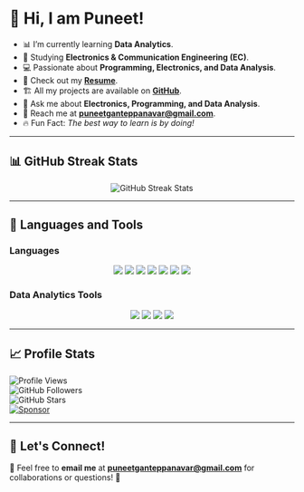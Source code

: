 # 👋 Hi, I am Puneet!  

- 📊 I’m currently learning **Data Analytics**.  
- 📡 Studying **Electronics & Communication Engineering (EC)**.  
- 💻 Passionate about **Programming, Electronics, and Data Analysis**.  
- 📂 Check out my **[Resume](https://drive.google.com/file/d/1wUkR8p-6vwcPkxGPxruiceJqVbhJRy-H/view?usp=sharing)**.  
- 🏗️ All my projects are available on **[GitHub](https://github.com/PuneetGanteppanavar)**.  
- 💬 Ask me about **Electronics, Programming, and Data Analysis**.  
- 📩 Reach me at **puneetganteppanavar@gmail.com**.  
- 🔥 Fun Fact: *The best way to learn is by doing!*  

---

## 📊 GitHub Streak Stats  

<p align="center">
  <img src="https://github-readme-streak-stats.herokuapp.com/?user=PuneetGanteppanavar&theme=black-ice&hide_border=true&stroke=0000&background=060A0CD0" alt="GitHub Streak Stats">
</p>

---

## 🚀 Languages and Tools  

### **Languages**  
<p align="center">
  <img src="https://img.shields.io/badge/C%20-%2300599C.svg?style=flat&logo=c&logoColor=white">
  <img src="https://img.shields.io/badge/Python%20-%2314354C.svg?style=flat&logo=python&logoColor=white">
  <img src="https://img.shields.io/badge/Java-%23ED8B00.svg?style=flat&logo=openjdk&logoColor=white">
  <img src="https://img.shields.io/badge/HTML5-%23E34F26.svg?style=flat&logo=html5&logoColor=white">
  <img src="https://img.shields.io/badge/CSS3-%231572B6.svg?style=flat&logo=css3&logoColor=white">
  <img src="https://img.shields.io/badge/JavaScript-%23F7DF1E.svg?style=flat&logo=javascript&logoColor=black">
  <img src="https://img.shields.io/badge/SQL-%2307405e.svg?style=flat&logo=MySQL&logoColor=white">
</p>

### **Data Analytics Tools**  
<p align="center">
  <img src="https://img.shields.io/badge/Microsoft_Excel-217346?style=flat&logo=microsoft-excel&logoColor=white">
  <img src="https://img.shields.io/badge/Power_BI-F2C811?style=flat&logo=power-bi&logoColor=black">
  <img src="https://img.shields.io/badge/Tableau-E97627?style=flat&logo=tableau&logoColor=white">
  <img src="https://img.shields.io/badge/XAMPP-FB7A24?style=flat&logo=xampp&logoColor=white">
</p>

---

## 📈 Profile Stats  

![Profile Views](https://komarev.com/ghpvc/?username=PuneetGanteppanavar&color=blue)  
![GitHub Followers](https://img.shields.io/github/followers/PuneetGanteppanavar?label=Followers&style=social)  
![GitHub Stars](https://img.shields.io/github/stars/PuneetGanteppanavar?label=Stars&style=social)  
[![Sponsor](https://img.shields.io/badge/Sponsor-%E2%9D%A4-red)](your-sponsor-url)  

---

## 📢 Let's Connect!  
💌 Feel free to **email me** at **puneetganteppanavar@gmail.com** for collaborations or questions! 🚀  
